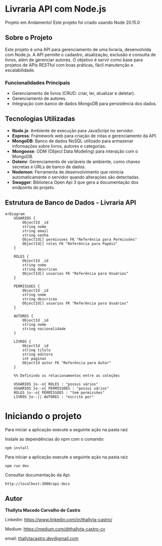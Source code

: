 # Livraria API com Node.js

Projeto em Andamento!
Este projeto foi criado usando Node 20.15.0

## Sobre o Projeto

Este projeto é uma API para gerenciamento de uma livraria, desenvolvida com Node.js. A API permite o cadastro, atualização, exclusão e consulta de livros, além de gerenciar autores.
O objetivo é servir como base para projetos de APIs RESTful com boas práticas, fácil manutenção e escalabilidade.

### Funcionalidades Principais

- Gerenciamento de livros (CRUD: criar, ler, atualizar e deletar).
- Gerenciamento de autores.
- Integração com banco de dados MongoDB para persistência dos dados.

## Tecnologias Utilizadas

- **Node.js**: Ambiente de execução para JavaScript no servidor.
- **Express**: Framework web para criação de rotas e gerenciamento da API.
- **MongoDB**: Banco de dados NoSQL utilizado para armazenar informações sobre livros, autores e categorias.
- **Mongoose**: ODM (Object Data Modeling) para interação com o MongoDB.
- **Dotenv**: Gerenciamento de variáveis de ambiente, como chaves secretas e URLs de banco de dados.
- **Nodemon**: Ferramenta de desenvolvimento que reinicia automaticamente o servidor quando alterações são detectadas.
- **Swagger**: Biblioteca Open Api 3 que gera a documentação dos endpoints do projeto.

## Estrutura de Banco de Dados - Livraria API

```mermaid
erDiagram
    USUARIOS {
        ObjectId _id
        string nome
        string email
        string senha
        ObjectId[] permissoes FK "Referência para Permissões"
        ObjectId[] roles FK "Referência para Papéis"
    }
    
    ROLES {
        ObjectId _id
        string nome
        string descricao
        ObjectId[] usuarios FK "Referência para Usuários"
    }
    
    PERMISSOES {
        ObjectId _id
        string nome
        string descricao
        ObjectId[] usuarios FK "Referência para Usuários"
    }
    
    AUTORES {
        ObjectId _id
        string nome
        string nacionalidade
    }

    LIVROS {
        ObjectId _id
        string titulo
        string editora
        int paginas
        ObjectId autor FK "Referência para Autor"
    }

    %% Definindo os relacionamentos entre as coleções

    USUARIOS }o--o{ ROLES : "possui vários"
    USUARIOS }o--o{ PERMISSOES : "possui vários"
    ROLES }o--o{ PERMISSOES : "tem permissões"
    LIVROS }o--|| AUTORES : "escrito por"
```

# Iniciando o projeto

Para iniciar a aplicação execute a seguinte ação na pasta raiz

Instale as dependências do npm com o comando:

```shell script
npm install
```

Para iniciar a aplicação execute a seguinte ação na pasta raiz

```shell script
npm run dev
```

Consultar documentação da Api:

```shell script
http://localhost:3000/api-docs
```

## Autor
<b>Thallyta Macedo Carvalho de Castro</b>

Linkedin: https://www.linkedin.com/in/thallyta-castro/

Medium: https://medium.com/@thallyta-castro-cv

email: thallytacastro.dev@gmail.com
